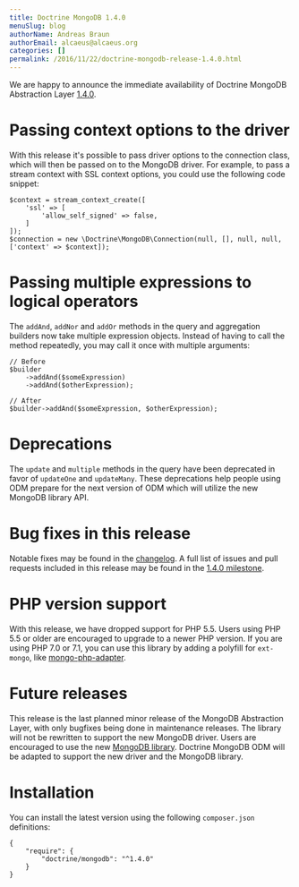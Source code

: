 ```yaml
---
title: Doctrine MongoDB 1.4.0
menuSlug: blog
authorName: Andreas Braun
authorEmail: alcaeus@alcaeus.org
categories: []
permalink: /2016/11/22/doctrine-mongodb-release-1.4.0.html
---
```

We are happy to announce the immediate availability of Doctrine MongoDB
Abstraction Layer
[1.4.0](https://github.com/doctrine/mongodb/releases/tag/1.4.0).

Passing context options to the driver
=====================================

With this release it's possible to pass driver options to the connection
class, which will then be passed on to the MongoDB driver. For example,
to pass a stream context with SSL context options, you could use the
following code snippet:

~~~~ {.sourceCode .php}
$context = stream_context_create([
    'ssl' => [
        'allow_self_signed' => false,
    ]
]);
$connection = new \Doctrine\MongoDB\Connection(null, [], null, null, ['context' => $context]);
~~~~

Passing multiple expressions to logical operators
=================================================

The `addAnd`, `addNor` and `addOr` methods in the query and aggregation
builders now take multiple expression objects. Instead of having to call
the method repeatedly, you may call it once with multiple arguments:

~~~~ {.sourceCode .php}
// Before
$builder
    ->addAnd($someExpression)
    ->addAnd($otherExpression);

// After
$builder->addAnd($someExpression, $otherExpression);
~~~~

Deprecations
============

The `update` and `multiple` methods in the query have been deprecated in
favor of `updateOne` and `updateMany`. These deprecations help people
using ODM prepare for the next version of ODM which will utilize the new
MongoDB library API.

Bug fixes in this release
=========================

Notable fixes may be found in the
[changelog](https://github.com/doctrine/mongodb/blob/master/CHANGELOG-1.4.md#140-2016-11-22).
A full list of issues and pull requests included in this release may be
found in the [1.4.0
milestone](https://github.com/doctrine/mongodb/issues?q=milestone%3A1.4.0).

PHP version support
===================

With this release, we have dropped support for PHP 5.5. Users using PHP
5.5 or older are encouraged to upgrade to a newer PHP version. If you
are using PHP 7.0 or 7.1, you can use this library by adding a polyfill
for `ext-mongo`, like
[mongo-php-adapter](https://github.com/alcaeus/mongo-php-adapter).

Future releases
===============

This release is the last planned minor release of the MongoDB
Abstraction Layer, with only bugfixes being done in maintenance
releases. The library will not be rewritten to support the new MongoDB
driver. Users are encouraged to use the new [MongoDB
library](https://github.com/mongodb/mongo-php-library). Doctrine
MongoDB ODM will be adapted to support the new driver and the MongoDB
library.

Installation
============

You can install the latest version using the following `composer.json`
definitions:

~~~~ {.sourceCode .json}
{
    "require": {
        "doctrine/mongodb": "^1.4.0"
    }
}
~~~~
